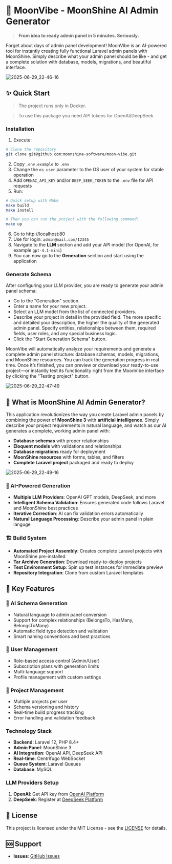 # 🚀 MoonVibe - MoonShine AI Admin Generator

> **From idea to ready admin panel in 5 minutes. Seriously.**

Forget about days of admin panel development! MoonVibe is an AI-powered tool for instantly creating fully functional Laravel admin panels with MoonShine. Simply describe what your admin panel should be like - and get a complete solution with database, models, migrations, and beautiful interface.

![2025-06-29_22-46-16](https://github.com/user-attachments/assets/d32830ab-97c9-40c3-8c61-6905d2e55f9e)

## ✨ Quick Start

> The project runs only in Docker.

> To use this package you need API tokens for OpenAI/DeepSeek

### Installation
1. Execute:
```bash
# Clone the repository
git clone git@github.com:moonshine-software/moon-vibe.git
```
2. Copy `.env.example` to `.env`
3. Change the `os_user` parameter to the OS user of your system for stable operation
4. Add `OPENAI_API_KEY` and/or `DEEP_SEEK_TOKEN` to the `.env` file for API requests
5. Run:
```bash
# Quick setup with Make
make build
make install

# Then you can run the project with the following command:
make up
```
6. Go to http://localhost:80
7. Use for login: `admin@mail.com/12345`
8. Navigate to the **LLM** section and add your API model (for OpenAI, for example `gpt-4.1-mini`)
9. You can now go to the **Generation** section and start using the application

### **Generate Schema**
After configuring your LLM provider, you are ready to generate your admin panel schema:
- Go to the "Generation" section.
- Enter a name for your new project.
- Select an LLM model from the list of connected providers.
- Describe your project in detail in the provided field. The more specific and detailed your description, the higher the quality of the generated admin panel. Specify entities, relationships between them, required fields, user roles, and any special business logic.
- Click the "Start Generation Schema" button.

MoonVibe will automatically analyze your requirements and generate a complete admin panel structure: database schemas, models, migrations, and MoonShine resources. You can track the generation progress in real time. Once it’s finished, you can preview or download your ready-to-use project—or instantly test its functionality right from the MoonVibe interface by clicking the "Testing project" button.

![2025-06-29_22-47-49](https://github.com/user-attachments/assets/7a7d748e-2320-4368-b8a8-7898f7bb4f90)


## 🎯 What is MoonShine AI Admin Generator?

This application revolutionizes the way you create Laravel admin panels by combining the power of **MoonShine 3** with **artificial intelligence**. Simply describe your project requirements in natural language, and watch as our AI generates a complete, working admin panel with:

- **Database schemas** with proper relationships
- **Eloquent models** with validations and relationships
- **Database migrations** ready for deployment
- **MoonShine resources** with forms, tables, and filters
- **Complete Laravel project** packaged and ready to deploy

![2025-06-29_22-49-16](https://github.com/user-attachments/assets/8cd02f6f-e6e7-4971-bf87-35492bf6e600)

### 🤖 AI-Powered Generation

- **Multiple LLM Providers**: OpenAI GPT models, DeepSeek, and more
- **Intelligent Schema Validation**: Ensures generated code follows Laravel and MoonShine best practices
- **Iterative Correction**: AI can fix validation errors automatically
- **Natural Language Processing**: Describe your admin panel in plain languge


### 🏗️ Build System

- **Automated Project Assembly**: Creates complete Laravel projects with MoonShine pre-installed
- **Tar Archive Generation**: Download ready-to-deploy projects
- **Test Environment Setup**: Spin up test instances for immediate preview
- **Repository Integration**: Clone from custom Laravel templates


## 🌟 Key Features

### 🎨 **AI Schema Generation**

- Natural language to admin panel conversion
- Support for complex relationships (BelongsTo, HasMany, BelongsToMany)
- Automatic field type detection and validation
- Smart naming conventions and best practices

### 👥 **User Management**

- Role-based access control (Admin/User)
- Subscription plans with generation limits
- Multi-language support
- Profile management with custom settings

### 🔧 **Project Management**

- Multiple projects per user
- Schema versioning and history
- Real-time build progress tracking
- Error handling and validation feedback

### **Technology Stack**
- **Backend**: Laravel 12, PHP 8.4+
- **Admin Panel**: MoonShine 3
- **AI Integration**: OpenAI API, DeepSeek API
- **Real-time**: Centrifugo WebSocket
- **Queue System**: Laravel Queues
- **Database**: MySQL

### **LLM Providers Setup**

1. **OpenAI**: Get API key from [OpenAI Platform](https://platform.openai.com)
2. **DeepSeek**: Register at [DeepSeek Platform](https://platform.deepseek.com)

## 📄 License

This project is licensed under the MIT License - see the [LICENSE](https://choosealicense.com/licenses/mit) for details.

## 🆘 Support

- **Issues**: [GitHub Issues](https://github.com/moonshine-software/moon-vibe/issues)

